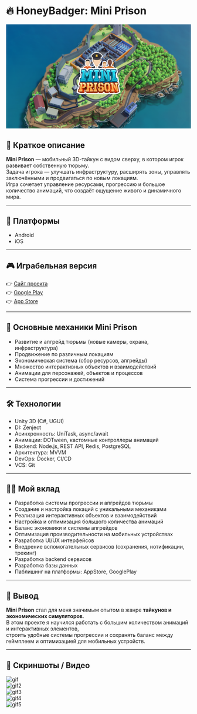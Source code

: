 # 🔥 HoneyBadger: Mini Prison

<div align="center"><img src="data/MiniPrisonMain.png" width="800" /></div>

## 📌 Краткое описание
**Mini Prison** — мобильный 3D-тайкун с видом сверху, в котором игрок развивает собственную тюрьму.  
Задача игрока — улучшать инфраструктуру, расширять зоны, управлять заключёнными и продвигаться по новым локациям.  
Игра сочетает управление ресурсами, прогрессию и большое количество анимаций, что создаёт ощущение живого и динамичного мира.  

---

## 🚀 Платформы
- Android  
- iOS  

---

## 🎮 Играбельная версия
👉 [Сайт проекта](https://honeybadger.games/)  
👉 [Google Play](https://play.google.com/store/apps/details?id=com.honeybadger.prison.idle.tycoon&hl=en&gl=US)  
👉 [App Store](https://apps.apple.com/ru/app/idle-mini-prison-tycoon-game/id1551783144)  

---

## 🧠 Основные механики Mini Prison
- Развитие и апгрейд тюрьмы (новые камеры, охрана, инфраструктура)  
- Продвижение по различным локациям  
- Экономическая система (сбор ресурсов, апгрейды)  
- Множество интерактивных объектов и взаимодействий  
- Анимации для персонажей, объектов и процессов  
- Система прогрессии и достижений  

---

## 🛠 Технологии
- Unity 3D (C#, UGUI)  
- DI: Zenject  
- Асинхронность: UniTask, async/await  
- Анимации: DOTween, кастомные контроллеры анимаций  
- Backend: Node.js, REST API, Redis, PostgreSQL  
- Архитектура: MVVM  
- DevOps: Docker, CI/CD  
- VCS: Git  

---

## 👩‍💻 Мой вклад
- Разработка системы прогрессии и апгрейдов тюрьмы  
- Создание и настройка локаций с уникальными механиками  
- Реализация интерактивных объектов и взаимодействий  
- Настройка и оптимизация большого количества анимаций  
- Баланс экономики и системы апгрейдов  
- Оптимизация производительности на мобильных устройствах  
- Разработка UI/UX интерфейсов
- Внедрение вспомогательных сервисов (сохранения, нотификации, трекинг)
- Разработка backend сервисов
- Разработка базы данных
- Паблишинг на платформы: AppStore, GooglePlay

---

## 🏁 Вывод
**Mini Prison** стал для меня значимым опытом в жанре **тайкунов и экономических симуляторов**.  
В этом проекте я научился работать с большим количеством анимаций и интерактивных элементов,  
строить удобные системы прогрессии и сохранять баланс между геймплеем и оптимизацией для мобильных устройств.  

---

## 📸 Скриншоты / Видео

![gif](data/PrisonMain.gif)  
![gif2](data/UpgradeCells.gif)  
![gif3](data/Animations.gif)  
![gif4](data/PrisonYard.gif)  
![gif5](data/LocationProgress.gif)  

